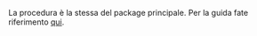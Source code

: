 La procedura è la stessa del package principale. Per la guida fate riferimento <a href="https://github.com/mariocandida80/cronotermostato">qui</a>.
